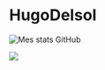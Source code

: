# HugoDelsol

![Mes stats GitHub](https://github-readme-stats.vercel.app/api?username=golO-Glog&show_icons=true&theme=radical)

<picture>
  <source
    srcset="https://github-readme-stats.vercel.app/api?username=golO-Glog&show_icons=true&theme=dark"
    media="(prefers-color-scheme: dark)"
  />
  <source
    srcset="https://github-readme-stats.vercel.app/api?username=golO-Glog&show_icons=true"
    media="(prefers-color-scheme: light), (prefers-color-scheme: no-preference)"
  />
  <img src="https://github-readme-stats.vercel.app/api?username=golO-Glog&show_icons=true" />
</picture>
